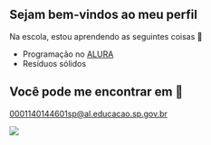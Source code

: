 ## Sejam bem-vindos ao meu perfil

Na escola, estou aprendendo as seguintes coisas 🏫
- Programação no [ALURA](www.alura.com.br)
- Resíduos sólidos
  
## Você pode me encontrar em 📧
0001140144601sp@al.educacao.sp.gov.br

![](https://media1.tenor.com/m/dvnWlcEHGOEAAAAd/totk-tears-of-the-kingdom.gif)
